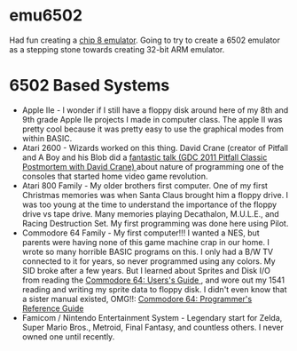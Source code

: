 # emu6502

Had fun creating a [chip 8 emulator](https://github.com/mwales/chip8).  Going to try to create a
6502 emulator as a stepping stone towards creating 32-bit ARM emulator.

# 6502 Based Systems

* Apple IIe - I wonder if I still have a floppy disk around here of my 8th and 9th grade Apple IIe
  projects I made in computer class.  The apple II was pretty cool because it was pretty easy to
  use the graphical modes from within BASIC.
* Atari 2600 - Wizards worked on this thing.   David Crane (creator of Pitfall and A Boy and his
  Blob did a [fantastic talk (GDC 2011 Pitfall Classic Postmortem with David Crane)
  ](https://www.youtube.com/watch?v=MBT1OK6VAIU) about nature of programming one of the consoles
  that started home video game revolution.
* Atari 800 Family - My older brothers first computer.  One of my first Christmas memories was when
  Santa Claus brought him a floppy drive.  I was too young at the time to understand the importance
  of the floppy drive vs tape drive.  Many memories playing Decathalon, M.U.L.E., and Racing
  Destruction Set.  My first programming was done here using Pilot.
* Commodore 64 Family - My first computer!!!  I wanted a NES, but parents were having none of this
  game machine crap in our home.  I wrote so many horrible BASIC programs on this.  I only had a 
  B/W TV connected to it for years, so never programmed using any colors.  My SID broke after a few
  years.  But I learned about Sprites and Disk I/O from reading the [Commodore 64: Users's Guide
  ](http://www.commodore.ca/commodore-manuals/commodore-64-users-guide/), and wore out my 1541
  reading and writing my sprite data to floppy disk.  I didn't even know that a sister manual
  existed, OMG!!: [Commodore 64: Programmer's Reference Guide
  ](http://www.commodore.ca/commodore-manuals/commodore-64-users-guide/)
* Famicom / Nintendo Entertainment System - Legendary start for Zelda, Super Mario Bros., Metroid, 
  Final Fantasy, and countless others.  I never owned one until recently.


